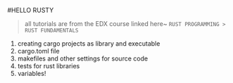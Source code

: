 #HELLO RUSTY

> all tutorials are from the EDX course linked here~
`RUST PROGRAMMING > RUST FUNDAMENTALS`

1. creating cargo projects as library and executable
2. cargo.toml file
3. makefiles and other settings for source code
4. tests for rust libraries 
5. variables!
